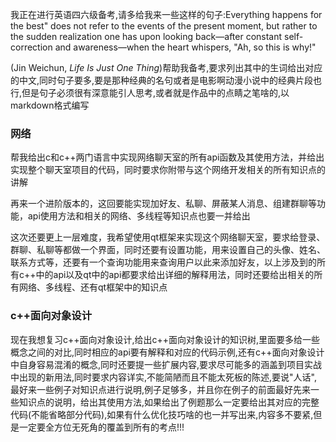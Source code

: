 我正在进行英语四六级备考,请多给我来一些这样的句子:Everything happens for the best" does not refer to the events of the present moment, but rather to the sudden realization one has upon looking back—after constant self-correction and awareness—when the heart whispers, "Ah, so this is why!"

(Jin Weichun, *Life Is Just One Thing*)帮助我备考,要求列出其中的生词给出对应的中文,同时句子要多,要是那种经典的名句或者是电影啊动漫小说中的经典片段也行,但是句子必须很有深意能引人思考,或者就是作品中的点睛之笔啥的,以markdown格式编写

### 网络
帮我给出c和c++两门语言中实现网络聊天室的所有api函数及其使用方法，并给出实现整个聊天室项目的代码，同时要求你附带与这个网络开发相关的所有知识点的讲解

再来一个进阶版本的，这回要能实现加好友、私聊、屏蔽某人消息、组建群聊等功能，api使用方法和相关的网络、多线程等知识点也要一并给出

这次还要更上一层难度，我希望使用qt框架来实现这个网络聊天室，要求给登录、群聊、私聊等都做一个界面，同时还要有设置功能，用来设置自己的头像、姓名、联系方式等，还要有一个查询功能用来查询用户以此来添加好友，以上涉及到的所有c++中的api以及qt中的api都要求给出详细的解释用法，同时还要给出相关的所有网络、多线程、还有qt框架中的知识点

### c++面向对象设计
现在我想复习c++面向对象设计,给出c++面向对象设计的知识树,里面要多给一些概念之间的对比,同时相应的api要有解释和对应的代码示例,还有c++面向对象设计中自身容易混淆的概念,同时还要提一些扩展内容,要求尽可能多的涵盖到项目实战中出现的新用法,同时要求内容详实,不能简陋而且不能太死板的陈述,要说"人话",最好来一些例子对知识点进行说明,例子足够多，并且你在例子的前面最好先来一些知识点的说明，给出其使用方法,如果给出了例题那么一定要给出其对应的完整代码(不能省略部分代码),如果有什么优化技巧啥的也一并写出来,内容多不要紧,但是一定要全方位无死角的覆盖到所有的考点!!!